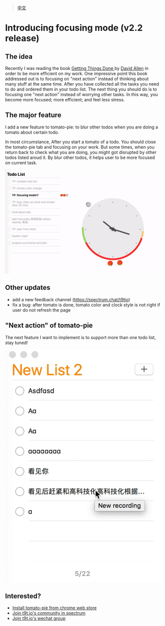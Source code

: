 > [中文](./stay_focus_when_doing_tomato-cn.md)

# Introducing focusing mode (v2.2 release)

## The idea

Recently I was reading the book [Getting Things Done
](https://en.wikipedia.org/wiki/Getting_Things_Done) by [David Allen](https://en.wikipedia.org/wiki/David_Allen_(author)) in order to be more efficient on my work. One impressive point this book addressed out is to focusing on "next action" instead of thinking about many stuff at the same time. After you have collected all the tasks you need to do and ordered them in your todo list. The next thing you should do is to focusing one "next action" instead of worrying other tasks. In this way, you become more focused; more efficient; and feel less stress.

## The major feature

I add a new feature to tomato-pie: to blur other todos when you are doing a tomato about certain todo.

In most circumstance, After you start a tomato of a todo. You should close the tomato-pie tab and focusing on your work. But some times, when you return back to check what you are doing, you might got disrupted by other todos listed aroud it. By blur other todos, it helps user to be more focused on current task.

![](https://raw.githubusercontent.com/timqian/images/master/focusing_mode.gif)

## Other updates

- add a new feedback channel (https://spectrum.chat/t9tio)
- fix a bug: after tomato is done, tomato color and clock style is not right if user do not refresh the page

## "Next action" of tomato-pie

The next feature I want to implement is to support more than one todo list, stay tuned!

![](https://raw.githubusercontent.com/timqian/images/master/reminder_multiple_list.gif)

## Interested?

- [Install tomato-pie from chrome web store](https://chrome.google.com/webstore/detail/gffgechdocgfajkbpinmjjjlkjfjampi)
- [Join t9t.io's community in spectrum](https://spectrum.chat/t9tio)
- [Join t9t.io's wechat group](https://user-images.githubusercontent.com/5512552/40399903-53d1ebde-5e72-11e8-98d8-615fc40c09f1.jpeg)